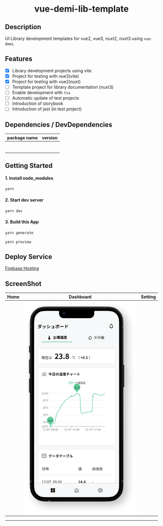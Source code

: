 # <div style="text-align: center;">vue-demi-lib-template</div>
<!-- <p align="center">
  <img src="/static/icon.png"  width="256" height="256" alt="nuxt-firebase logo">
</p> -->

## Description
UI Library development templates for vue2, vue3, nuxt2, nuxt3 using `vue-demi`

## Features
- [x] Library development projects using vite
- [x] Project for testing with vue3(vite)
- [x] Project for testing with vue2(nuxt)
- [ ] Template project for library documentation (nuxt3)
- [ ] Enable development with `tsx`
- [ ] Automatic update of test projects
- [ ] Introduction of storybook
- [ ] Introduction of jest (in test project)

## Dependencies / DevDependencies
| package name | version |
| -- | -- |
|  |  |
|  |  |
|  |  |
|  |  |
|  |  |
|  |  |
|  |  |

## Getting Started

#### 1. Install node_modules
```md
yarn
```

#### 2. Start dev server
```md
yarn dev
```

#### 3. Build this App
```
yarn generate
```

```
yarn preview
```

## Deploy Service
[Firebase Hosting](https://firebase.google.com/products/hosting?gclid=Cj0KCQiA1sucBhDgARIsAFoytUuCQdfrUzumhsqOWLO6TncdTd959kbvy2HGpWO6AXQVvFlRpbuy0l4aAg9uEALw_wcB&gclsrc=aw.ds)

## ScreenShot
| Home | Dashboard | Setting |
| -- | -- | -- |
|  | ![screenshots](/public//screenshots/dashboard-screenshot.png) |

----
